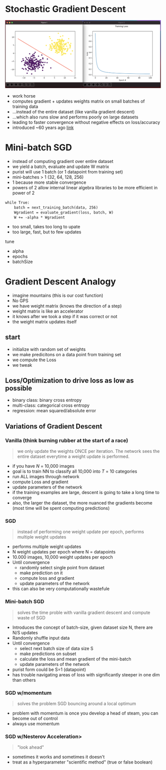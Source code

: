 # Stochastic Gradient Descent

![image](./images/plots.png)

- work horse
- computes gradient + updates weights matrix on small batches of training data
- ...instead of the entire dataset (like vanilla gradient descent)
- ...which also runs slow and performs poorly on large datasets  
- leading to faster convergence without negative effects on loss/accuracy
- introduced ~60 years ago [link](https://www.google.com/books/edition/Adaptive_adaline_Neuron_Using_Chemical_m/Yc4EAAAAIAAJ?hl=en)

# Mini-batch SGD

- instead of computing gradient over entire dataset
- we yield a batch, evaluate and update W matrix
- purist will use 1 batch (or 1 datapoint from training set)
- mini-batches > 1 (32, 64, 128, 256)
- 1 because more stable convergence
- powers of 2 allow internal linear algebra libraries to be more efficient in power of 2
```
while True:
    batch = next_training_batch(data, 256)
    Wgradient = evaluate_gradient(loss, batch, W)
    W += -alpha * Wgradient
```

- too small, takes too long to upate
- too large, fast, but to few updates

tune
- alpha
- epochs  
- batchSize

# Gradient Descent Analogy
- imagine mountains (this is our cost function)
- No GPS
- we have weight matrix (knows the direction of a step)
- weight matrix is like an accelerator
- it knows after we took a step if it was correct or not
- the weight matrix updates itself

## start
- initialize with random set of weights
- we make predicitons on a data point from training set
- we compute the Loss
- we tweak

## Loss/Optimization to drive loss as low as possible
- binary class: binary cross entropy
- multi-class: categorical cross entropy
- regression: mean squared/absolute error

## Variations of Gradient Descent

### Vanilla (think burning rubber at the start of a race)
>we only update the weights ONCE per iteration. The network sees the entire dataset everytime a weight update is performed.  
  - if you have *N* = 10,000 images
  - goal is to train NN to classify all 10,000 into *T* = 10 categories
  - run ALL images through network
  - compute Loss and gradient
  - update parameters of the network
  - if the training examples are large, descent is going to take a long time to converge
  - also, the larger the dataset, the more nuanced the gradients become (most time will be spent computing predictions)

    
### SGD
>instead of performing one weight update per epoch, performs multiple weight updates
- performs multiple weight updates
- N weight updates per epoch where N = datapoints
- 10.000 images, 10,000 weight updates per epoch
- Until convergence
    - randomly select single point from dataset
    - make prediction on it
    - compute loss and gradient
    - update parameters of the network
- this can also be very computationally wastefule

### Mini-batch SGD
>solves the time proble with vanilla gradient descent and compute waste of SGD
- Introduces the concept of batch-size, given dataset size N, there are N/S updates
- Randomly shuffle input data
- Until convergence
    - select next batch size of data size S
    - make predictions on subset
    - calculate the loss and mean gradient of the mini-batch
    - update parameters of the network
- purist form could be S=1 (datapoint)
- has trouble navigating areas of loss with significantly steeper in one dim than others

### **SGD w/momentum**
>solves the problem SGD bouncing around a local optimum
- problem with momentum is once you develop a head of steam, you can become out of control
- always use momentum

### **SGD w/Nesterov Acceleration**>
>"look ahead"
- sometimes it works and sometimes it doesn't
- treat as a hyperparameter "scientific method" (true or false boolean)